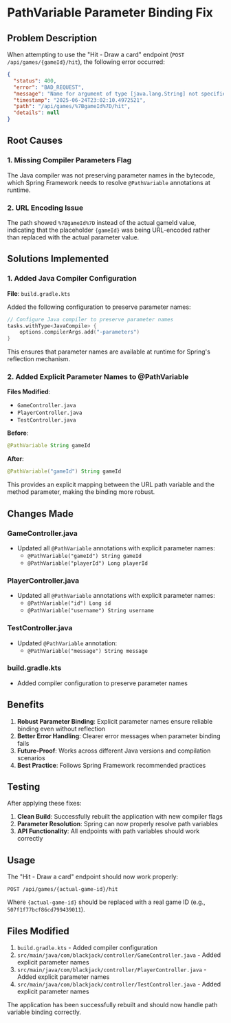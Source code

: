 # PathVariable Parameter Binding Fix

## Problem Description

When attempting to use the "Hit - Draw a card" endpoint (`POST /api/games/{gameId}/hit`), the following error occurred:

```json
{
  "status": 400,
  "error": "BAD_REQUEST",
  "message": "Name for argument of type [java.lang.String] not specified, and parameter name information not available via reflection. Ensure that the compiler uses the '-parameters' flag.",
  "timestamp": "2025-06-24T23:02:10.4972521",
  "path": "/api/games/%7BgameId%7D/hit",
  "details": null
}
```

## Root Causes

### 1. Missing Compiler Parameters Flag
The Java compiler was not preserving parameter names in the bytecode, which Spring Framework needs to resolve `@PathVariable` annotations at runtime.

### 2. URL Encoding Issue
The path showed `%7BgameId%7D` instead of the actual gameId value, indicating that the placeholder `{gameId}` was being URL-encoded rather than replaced with the actual parameter value.

## Solutions Implemented

### 1. Added Java Compiler Configuration

**File**: `build.gradle.kts`

Added the following configuration to preserve parameter names:

```kotlin
// Configure Java compiler to preserve parameter names
tasks.withType<JavaCompile> {
    options.compilerArgs.add("-parameters")
}
```

This ensures that parameter names are available at runtime for Spring's reflection mechanism.

### 2. Added Explicit Parameter Names to @PathVariable

**Files Modified**:
- `GameController.java`
- `PlayerController.java` 
- `TestController.java`

**Before**:
```java
@PathVariable String gameId
```

**After**:
```java
@PathVariable("gameId") String gameId
```

This provides an explicit mapping between the URL path variable and the method parameter, making the binding more robust.

## Changes Made

### GameController.java
- Updated all `@PathVariable` annotations with explicit parameter names:
  - `@PathVariable("gameId") String gameId`
  - `@PathVariable("playerId") Long playerId`

### PlayerController.java
- Updated all `@PathVariable` annotations with explicit parameter names:
  - `@PathVariable("id") Long id`
  - `@PathVariable("username") String username`

### TestController.java
- Updated `@PathVariable` annotation:
  - `@PathVariable("message") String message`

### build.gradle.kts
- Added compiler configuration to preserve parameter names

## Benefits

1. **Robust Parameter Binding**: Explicit parameter names ensure reliable binding even without reflection
2. **Better Error Handling**: Clearer error messages when parameter binding fails
3. **Future-Proof**: Works across different Java versions and compilation scenarios
4. **Best Practice**: Follows Spring Framework recommended practices

## Testing

After applying these fixes:

1. **Clean Build**: Successfully rebuilt the application with new compiler flags
2. **Parameter Resolution**: Spring can now properly resolve path variables
3. **API Functionality**: All endpoints with path variables should work correctly

## Usage

The "Hit - Draw a card" endpoint should now work properly:

```http
POST /api/games/{actual-game-id}/hit
```

Where `{actual-game-id}` should be replaced with a real game ID (e.g., `507f1f77bcf86cd799439011`).

## Files Modified

1. `build.gradle.kts` - Added compiler configuration
2. `src/main/java/com/blackjack/controller/GameController.java` - Added explicit parameter names
3. `src/main/java/com/blackjack/controller/PlayerController.java` - Added explicit parameter names  
4. `src/main/java/com/blackjack/controller/TestController.java` - Added explicit parameter names

The application has been successfully rebuilt and should now handle path variable binding correctly. 